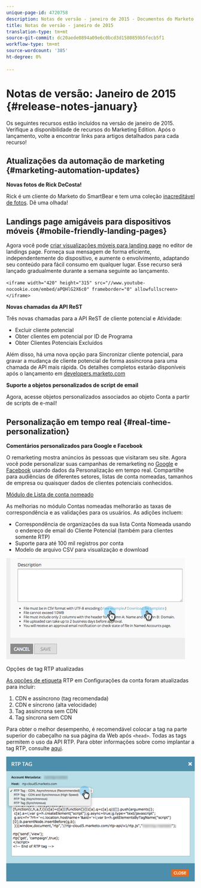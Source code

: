 ```yaml
---
unique-page-id: 4720758
description: Notas de versão - janeiro de 2015 - Documentos do Marketo - Documentação do produto
title: Notas de versão - janeiro de 2015
translation-type: tm+mt
source-git-commit: dc20aede0894a09e6c0bcd3d1580859b5fecb5f1
workflow-type: tm+mt
source-wordcount: '385'
ht-degree: 0%

---
```



# Notas de versão: Janeiro de 2015 {#release-notes-january}

Os seguintes recursos estão incluídos na versão de janeiro de 2015. Verifique a disponibilidade de recursos do Marketing Edition. Após o lançamento, volte a encontrar links para artigos detalhados para cada recurso!

## Atualizações da automação de marketing {#marketing-automation-updates}

**Novas fotos de Rick DeCosta!**

Rick é um cliente do Marketo do SmartBear e tem uma coleção [inacreditável de fotos](https://www.flickr.com/photos/rickdecosta). Dê uma olhada!

## Landings page amigáveis para dispositivos móveis {#mobile-friendly-landing-pages}

Agora você pode [criar visualizações móveis para landing page](/help/marketo/product-docs/demand-generation/landing-pages/free-form-landing-pages/add-a-mobile-view-for-your-free-form-landing-page.md) no editor de landings page. Forneça sua mensagem de forma eficiente, independentemente do dispositivo, e aumente o envolvimento, adaptando seu conteúdo para fácil consumo em qualquer lugar. Esse recurso será lançado gradualmente durante a semana seguinte ao lançamento.

`<iframe width="420" height="315" src="//www.youtube-nocookie.com/embed/aPQHlG2X6c0" frameborder="0" allowfullscreen></iframe>`

**Novas chamadas da API ReST**

Três novas chamadas para a API ReST de cliente potencial e Atividade:

* Excluir cliente potencial
* Obter clientes em potencial por ID de Programa
* Obter Clientes Potenciais Excluídos

Além disso, há uma nova opção para Sincronizar cliente potencial, para gravar a mudança de cliente potencial de forma assíncrona para uma chamada de API mais rápida. Os detalhes completos estarão disponíveis após o lançamento em [developers.marketo.com](http://developers.marketo.com)

**Suporte a objetos personalizados de script de email**

Agora, acesse objetos personalizados associados ao objeto Conta a partir de scripts de e-mail!

## Personalização em tempo real {#real-time-personalization}

**Comentários personalizados para Google e Facebook**

O remarketing mostra anúncios às pessoas que visitaram seu site. Agora você pode personalizar suas campanhas de remarketing no [Google](/help/marketo/product-docs/web-personalization/website-retargeting/personalized-remarketing-in-google.md) e [Facebook](/help/marketo/product-docs/web-personalization/website-retargeting/personalized-remarketing-in-facebook.md) usando dados da Personalização em tempo real. Compartilhe para audiências de diferentes setores, listas de conta nomeadas, tamanhos de empresa ou quaisquer dados de clientes potenciais conhecidos.

[Módulo de Lista de conta nomeado](/help/marketo/product-docs/web-personalization/account-based-web-marketing/create-a-new-account-list.md)

As melhorias no módulo Contas nomeadas melhorarão as taxas de correspondência e as validações para os usuários. As adições incluem:

* Correspondência de organizações da sua lista Conta Nomeada usando o endereço de email do Cliente Potencial (também para clientes somente RTP)
* Suporte para até 100 mil registros por conta
* Modelo de arquivo CSV para visualização e download

![](assets/image2015-1-14-11-3a12-3a16.png)

Opções de tag RTP atualizadas

[As opções de etiqueta](http://docs.marketo.com/display/docs/rtp+tag+implementation) RTP em Configurações da conta foram atualizadas para incluir:

1. CDN e assíncrono (tag recomendada)
1. CDN e síncrono (alta velocidade)
1. Tag assíncrona sem CDN
1. Tag síncrona sem CDN

Para obter o melhor desempenho, é recomendável colocar a tag na parte superior do cabeçalho na sua página da Web após `<head>`. Todas as tags permitem o uso da API [](http://developers.marketo.com/documentation/websites/rtp-js-api/)RTP. Para obter informações sobre como implantar a tag RTP, consulte [aqui](/help/marketo/product-docs/web-personalization/rtp-tag-implementation/deploy-the-rtp-javascript.md).

![](assets/image2015-1-15-13-3a30-3a45.png)

